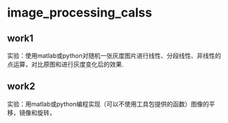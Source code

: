 # image_processing_calss
## work1
实验：使用matlab或python对随机一张灰度图片进行线性、分段线性、非线性的点运算，对比原图和进行灰度变化后的效果.
## work2
实验：用matlab或python编程实现（可以不使用工具包提供的函数）图像的平移，镜像和旋转，
